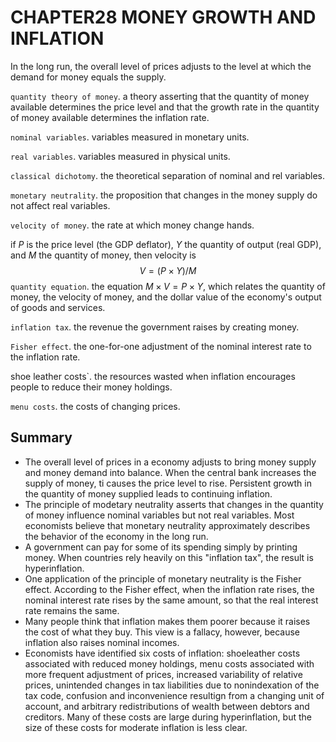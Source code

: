 # CHAPTER28 MONEY GROWTH AND INFLATION



In the long run, the overall level of prices adjusts to the level at which the demand for money equals the supply.

`quantity theory of money`. a theory asserting that the quantity of money available determines the price level and that the growth rate in the quantity of money available determines the inflation rate.

`nominal variables`. variables measured in monetary units.

`real variables`. variables measured in physical units.

`classical dichotomy`. the theoretical separation of nominal and rel variables.

`monetary neutrality`. the proposition that changes in the money supply do not affect real variables.

`velocity of money`. the rate at which money change hands.

if $P$ is the price level (the GDP deflator), $Y$ the quantity of output (real GDP), and $M$ the quantity of money, then velocity is 
$$
V = (P \times Y) / M
$$
`quantity equation`. the equation $M \times V = P \times Y$, which relates the quantity of money, the velocity of money, and the dollar value of the economy's output of goods and services.

`inflation tax`. the revenue the government raises by creating money.

`Fisher effect`. the one-for-one adjustment of the nominal interest rate to the inflation rate.

shoe leather costs`. the resources wasted when inflation encourages people to reduce their money holdings.

`menu costs`. the costs of changing prices.



## Summary

- The overall level of prices in a economy adjusts to bring money supply and money demand into balance. When the central bank increases the supply of money, ti causes the price level to rise. Persistent growth in the quantity of money supplied leads to continuing inflation.
- The principle of modetary neutrality asserts that changes in the quantity of money influence nominal variables but not real variables. Most economists believe that monetary neutrality approximately describes the behavior of the economy in the long run.
- A government can pay for some of its spending simply by printing money. When countries rely heavily on this "inflation tax", the result is hyperinflation.
- One application of the principle of monetary neutrality is the Fisher effect. According to the Fisher effect, when the inflation rate rises, the nominal interest rate rises by the same amount, so that the real interest rate remains the same.
- Many people  think that inflation makes them poorer because it raises the cost of what they buy. This view is a fallacy, however, because inflation also raises nominal incomes.
- Economists have identified six costs of inflation: shoeleather costs associated with reduced money holdings, menu costs associated with more frequent adjustment of prices, increased variability of relative prices, unintended changes in tax liabilities due to nonindexation of the tax code, confusion and inconvenience resultign from a changing unit of account, and arbitrary redistributions of wealth between debtors and creditors. Many of these costs are large during hyperinflation, but the size of these costs for moderate inflation is less clear.
